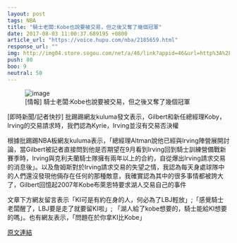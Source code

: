 ```yaml
---
layout: post
tags: NBA
title: "騎士老闆:Kobe也說要被交易，但之後又奪了幾個冠軍"
date: 2017-08-03 11:00:37.689195 +0800
article_url: "https://voice.hupu.com/nba/2185659.html"
response_url: ""
img: http://img04.store.sogou.com/net/a/46/link?appid=46&url=http%3A%2F%2Fimage.cleveland.com%2Fhome%2Fcleve-media%2Fwidth620%2Fimg%2Fcavs_impact%2Fphoto%2F23136517-mmmain.jpg
push: 80
boo: 9
neutral: 50
---
```


<figure>
<img src="http://img04.store.sogou.com/net/a/46/link?appid=46&url=http%3A%2F%2Fimage.cleveland.com%2Fhome%2Fcleve-media%2Fwidth620%2Fimg%2Fcavs_impact%2Fphoto%2F23136517-mmmain.jpg" alt="image">
<figcaption>
[情報] 騎士老闆:Kobe也說要被交易，但之後又奪了幾個冠軍
</figcaption>
</figure>



[即時新聞/記者快抄] 批踢踢網友kuluma發文表示，Gilbert和新任總經理Koby，Irving的交易請求時，我們認為Kyrie，Irving並沒有交易否決權

根據批踢踢NBA板網友kuluma表示，「總經理Altman說他已經與Irving陣營展開討論，當Gilbert被記者直接問到他是否期望在9月看到Irving回到騎士訓練營備戰新賽季時，Irving與克利夫蘭騎士隊擁有兩年以上的合約，自從爆出Irving請求交易的消息後」。以及詹姆斯對於Irving請求交易的失望之情，我認為每天身處球隊中的人們還沒發現他倆存在任何的那種敵意，我確實認為其中的很多事情都被誇大了，Gilbert回憶起2007年Kobe布萊恩特要求湖人交易自己的事件

文章下方網友留言表示「KI可是有約在身的人，何必為了LBJ輕放」;「感覺騎士老闆醒了，LBJ要是走了就要留KI啦」; 「湖人給了kobe想要的，騎士能給KI想要的嗎」。也有網友表示，「問題在於你拿KI比Kobe」

<a href = "https://www.ptt.cc/bbs/NBA/M.1501128030.A.FB7.html">原文連結</a>

